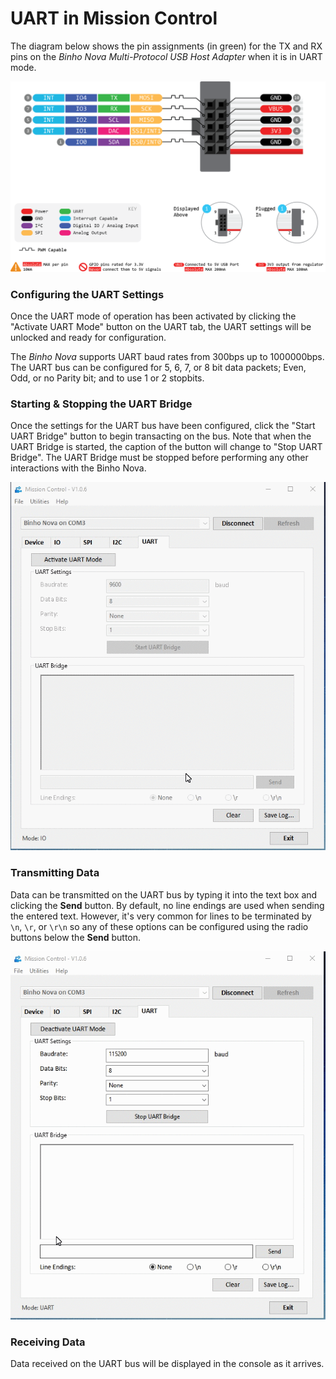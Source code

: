 # UART in Mission Control

The diagram below shows the pin assignments \(in green\) for the TX and RX pins on the _Binho Nova Multi-Protocol USB Host Adapter_ when it is in UART mode.

![](../../.gitbook/assets/image%20%2828%29.png)

### Configuring the UART Settings

Once the UART mode of operation has been activated by clicking the "Activate UART Mode" button on the UART tab, the UART settings will be unlocked and ready for configuration.

The _Binho Nova_ supports UART baud rates from 300bps up to 1000000bps. The UART bus can be configured for 5, 6, 7, or 8 bit data packets; Even, Odd, or no Parity bit; and to use 1 or 2 stopbits. 

### Starting & Stopping the UART Bridge

Once the settings for the UART bus have been configured, click the "Start UART Bridge" button to begin transacting on the bus. Note that when the UART Bridge is started, the caption of the button will change to "Stop UART Bridge". The UART Bridge must be stopped before performing any other interactions with the Binho Nova.

![](../../.gitbook/assets/uart-config-start.gif)

### Transmitting Data

Data can be transmitted on the UART bus by typing it into the text box and clicking the **Send** button. By default, no line endings are used when sending the entered text. However, it's very common for lines to be terminated by `\n`, `\r`, or `\r\n` so any of these options can be configured using the radio buttons below the **Send** button.

![](../../.gitbook/assets/uart-send.gif)

### Receiving Data

Data received on the UART bus will be displayed in the console as it arrives.



